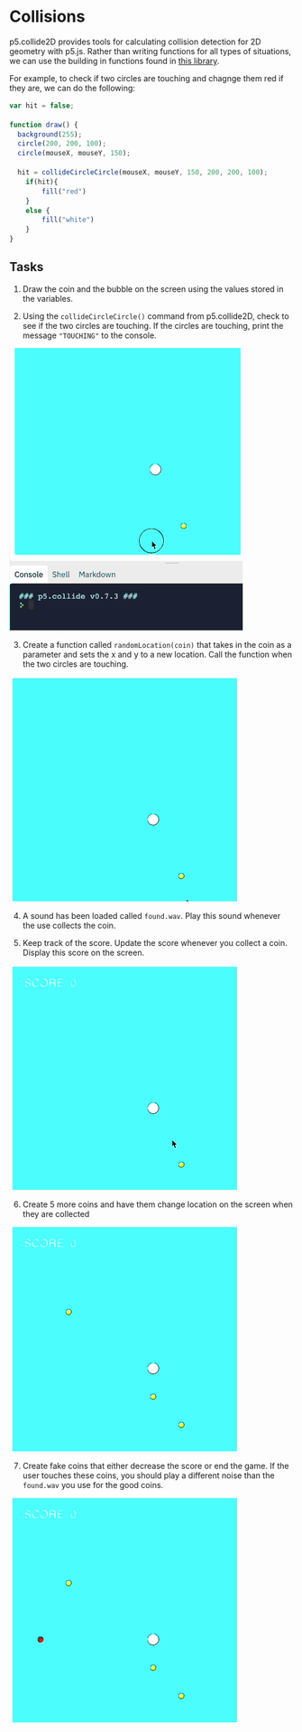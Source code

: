 # Collisions

p5.collide2D provides tools for calculating collision detection for 2D geometry with p5.js. Rather than writing functions for all types of situations, we can use the building in functions found in [this library](https://github.com/bmoren/p5.collide2D).

For example, to check if two circles are touching and chagnge them red if they are, we can do the following:

```javascript
var hit = false;

function draw() {
  background(255);
  circle(200, 200, 100);
  circle(mouseX, mouseY, 150);

  hit = collideCircleCircle(mouseX, mouseY, 150, 200, 200, 100);
	if(hit){
		fill("red")
	} 
	else {
		fill("white")
	}
}
```


## Tasks
1. Draw the coin and the bubble on the screen using the values stored in the variables.

2. Using the `collideCircleCircle()` command from p5.collide2D, check to see if the two circles are touching. If the circles are touching, print the message `"TOUCHING"` to the console.

![](assets/Challenge2.gif)

3. Create a function called `randomLocation(coin)` that takes in the coin as a parameter and sets the x and y to a new location. Call the function when the two circles are touching.

![](assets/Challenge3.gif)

4. A sound has been loaded called `found.wav`. Play this sound whenever the use collects the coin.

5. Keep track of the score. Update the score whenever you collect a coin. Display this score on the screen.

![](assets/Challenge5.gif)

6. Create 5 more coins and have them change location on the screen when they are collected

![](assets/Challenge6.gif)

7. Create fake coins that either decrease the score or end the game. If the user touches these coins, you should play a different noise than the `found.wav` you use for the good coins.

![](assets/Challenge7.gif)
